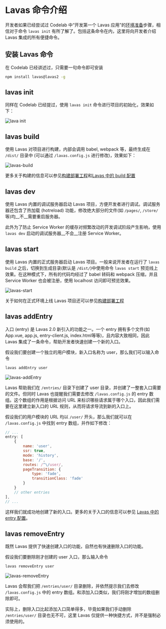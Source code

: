 # Lavas 命令介绍

开发者如果已经尝试过 Codelab 中“开发第一个 Lavas 应用”的[环境准备](/codelab/get-started/prepare)步骤，相信对于命令 `lavas init` 有所了解了。包括这条命令在内，这里将向开发者介绍 Lavas 集成的所有便捷命令。

## 安装 Lavas 命令

在 Codelab 已经讲述过，只需要一句命令即可安装

```bash
npm install lavas@lavas2 -g
```

## lavas init

同样在 Codelab 已经提过，使用 `lavas init` 命令进行项目的初始化，效果如下：

![lava init](http://boscdn.bpc.baidu.com/assets/lavas/codelab/lavas-init-3.png)

## lavas build

使用 Lavas 对项目进行构建，内部会调用 babel, webpack 等，最终生成在 `/dist/` 目录中 (可以通过 `/lavas.config.js` 进行修改)，效果如下：

![lavas-build](http://boscdn.bpc.baidu.com/assets/lavas/codelab/lavas-build-2.png)

更多关于构建的信息可以参见[构建部署工程](/guide/v2/basic/build)和[Lavas 中的 build 配置](/guide/v2/advanced/build)

## lavas dev

使用 Lavas 内置的调试服务器启动 Lavas 项目，方便开发者进行调试。调试服务器还包含了热加载 (hotreload) 功能，修改绝大部分的文件(如 `/pages/`, `/store/` 等)均__不__需要重启服务器。

此外为了防止 Service Worker 的缓存对频繁改动的开发调试阶段产生影响，使用 `lavas dev` 启动的调试服务器__不会__注册 Service Worker。

## lavas start

使用 Lavas 内置的正式服务器启动 Lavas 项目。一般来说开发者在运行了 `lavas build` 之后，切换到生成目录(默认是 `/dist/`)中使用命令 `lavas start` 预览线上效果。在这种模式下，所有的代码均经过了 babel 转码和 webpack 压缩，并且 Service Worker 也会被注册，使用 localhost 访问即可预览效果。

![lavas-start](http://boscdn.bpc.baidu.com/assets/lavas/codelab/lavas-start-2.png)

关于如何在正式环境上线 Lavas 项目还可以参见[构建部署工程](/guide/v2/basic/build)

## lavas addEntry

入口 (entry) 是 Lavas 2.0 新引入的功能之一。一个 entry 拥有多个文件(如 App.vue, app.js, entry-client.js, index.html等等)，且内容大致相同，因此 Lavas 集成了一条命令，帮助开发者快速创建一个新的入口。

假设我们要创建一个独立的用户模块，新入口名称为 user，那么我们可以输入命令

```bash
lavas addEntry user
```

![lavas-addEntry](http://boscdn.bpc.baidu.com/assets/lavas/codelab/lavas-addEntry-2.png)

Lavas 帮助我们在 `/entries/` 目录下创建了 user 目录，并创建了一整套入口需要的文件。但同时 Lavas 也提醒我们需要去修改 `/lavas.config.js` 的 entry 数组。这个数组的作用是根据访问 URL 来标识哪些请求属于哪个入口，因此我们需要在这里建立新入口的 URL 规则，从而将请求导流到新的入口上。

假设我们的用户模块的 URL 均以 `/user/` 开头，那么我们就可以在 `/lavas.config.js` 中找到 entry 数组，并作如下修改：

```javascript
// ...
entry: [
    {
        name: 'user',
        ssr: true,
        mode: 'history',
        base: '/',
        routes: /^\/user/,
        pageTransition: {
            type: 'fade',
            transitionClass: 'fade'
        }
    }
    // other entries
],
// ...
```

这样我们就成功地创建了新的入口。更多的关于入口的信息可以参见 [Lavas 中的 entry 配置](/guide/v2/advanced/entry)。

## lavas removeEntry

既然 Lavas 提供了快速创建入口的功能，自然也有快速删除入口的功能。

假设我们要删除刚才创建的 user 入口，那么输入命令

```bash
lavas removeEntry user
```

![lavas-removeEntry](http://boscdn.bpc.baidu.com/assets/lavas/codelab/lavas-removeEntry-2.png)

Lavas 会帮我们把 `/entries/user/` 目录删除，并依然提示我们去修改 `/lavas.config.js` 中的 entry 数组。和添加入口类似，我们将刚才增加的数组删除即可。

实际上，删除入口比起添加入口简单得多，毕竟如果我们手动删除 `/entries/user/` 目录也无不可，这里 Lavas 仅提供一种快捷方式，并不是强制必须使用的。
